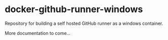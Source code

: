 # docker-github-runner-windows

Repository for building a self hosted GitHub runner as a windows container.

More documentation to come...
